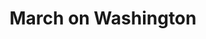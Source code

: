 ---
layout: events
title: March on Washington
category: March on Washington
year: 1963
image: /march_on_washington.jpeg
description: This protest march consisted of around 250,000 people participating. The march aimed to draw attention to the continued discrimination black Americans were facing. At the end of this march, Dr Martin Luther King Jr., stood in front of the Lincoln Memorial and delivered his ‘I Have Dream Speech’
songs related: 

---